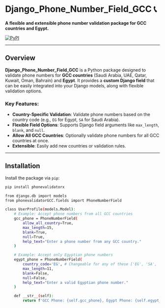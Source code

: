 # Django_Phone_Number_Field_GCC 📞

**A flexible and extensible phone number validation package for GCC countries and Egypt.**

[![PyPI](https://img.shields.io/badge/PyPI-Logo-blue?logo=python&logoColor=white)](https://pypi.org/project/Django-GCC-PhoneNumbers/)

---

## Overview

**Django_Phone_Number_Field_GCC** is a Python package designed to validate phone numbers for **GCC countries** (Saudi Arabia, UAE, Qatar, Kuwait, Oman, Bahrain) and **Egypt**. It provides a **custom Django field** that can be easily integrated into your Django models, along with flexible validation options.

### Key Features:
- **Country-Specific Validation**: Validate phone numbers based on the country code (e.g., `EG` for Egypt, `SA` for Saudi Arabia).
- **Flexible Field Options**: Supports Django field arguments like `max_length`, `blank`, and `null`.
- **Allow All GCC Countries**: Optionally validate phone numbers for all GCC countries at once.
- **Extensible**: Easily add new countries or validation rules.

---

## Installation

Install the package via `pip`:

```bash
pip install phonevalidatorx
```

```bash
from django.db import models
from phonevalidatorGCC.fields import PhoneNumberField

class UserProfile(models.Model):
    # Example: Accept phone numbers from all GCC countries
    gcc_phone = PhoneNumberField(
        allow_all_country=True,
        max_length=15,
        blank=True,
        null=True,
        help_text="Enter a phone number from any GCC country."
    )

    # Example: Accept only Egyptian phone numbers
    egypt_phone = PhoneNumberField(
        country_code='EG', # Changeable for any of these ['EG', 'SA', 'AE', 'QA', 'KW', 'OM', 'BH']
        max_length=11,
        blank=False,
        null=False,
        help_text="Enter a valid Egyptian phone number."
    )

    def __str__(self):
        return f'GCC Phone: {self.gcc_phone}, Egypt Phone: {self.egypt_phone}'
```